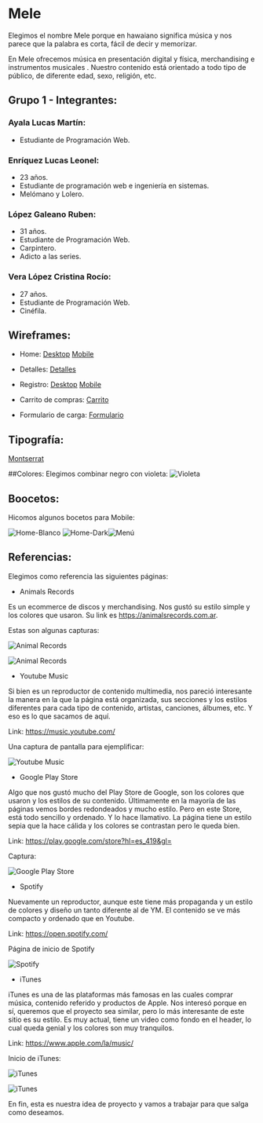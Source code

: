 # Mele

Elegimos el nombre Mele porque en hawaiano significa música y nos parece que la palabra es corta, fácil de decir y memorizar.

En Mele ofrecemos música en presentación digital y física, merchandising e instrumentos musicales .
Nuestro contenido está orientado a todo tipo de público, de diferente edad, sexo, religión, etc. 

## Grupo 1 - Integrantes:

### Ayala Lucas Martín:
   - Estudiante de Programación Web.
### Enríquez Lucas Leonel:
   - 23 años.
   - Estudiante de programación web e ingeniería en sistemas.
   - Melómano y Lolero.
### López Galeano Ruben:
   - 31 años.
   - Estudiante de Programación Web.
   - Carpintero.
   - Adicto a las series.
### Vera López Cristina Rocío:
   - 27 años.
   - Estudiante de Programación Web.
   - Cinéfila.

## Wireframes:

- Home:
[Desktop](https://github.com/leoterry1/grupo_1_mele/blob/main/wireframes/desktop.jpg)
[Mobile](https://github.com/leoterry1/grupo_1_mele/blob/main/wireframes/mobile.jpg)

- Detalles: 
[Detalles](https://github.com/leoterry1/grupo_1_mele/blob/main/wireframes/Detalles.png)

- Registro:
[Desktop](https://github.com/leoterry1/grupo_1_mele/blob/main/wireframes/registro.jpg)
[Mobile](https://github.com/leoterry1/grupo_1_mele/blob/main/wireframes/registro_mobile.jpg)

- Carrito de compras:
[Carrito](https://github.com/leoterry1/grupo_1_mele/blob/main/wireframes/carrito-de-compras.png)

- Formulario de carga:
[Formulario](https://github.com/leoterry1/grupo_1_mele/blob/main/wireframes/formulario_de_carga.png)

## Tipografía:

[Montserrat](https://fonts.google.com/specimen/Montserrat?query=mon)

##Colores:
Elegimos combinar negro con violeta:
![Violeta](https://github.com/leoterry1/grupo_1_mele/blob/main/Estilo/Violeta.jpeg?raw=true "Violeta")

## Boocetos: 
Hicomos algunos bocetos para Mobile:

![Home-Blanco](https://github.com/leoterry1/grupo_1_mele/blob/main/Bocetos/buscador.png?raw=true "Home Blanco")     ![Home-Dark](https://github.com/leoterry1/grupo_1_mele/blob/main/Bocetos/iPhone%208%20Plus%20-%201black.jpg?raw=true "Home Dark")![Menú](https://github.com/leoterry1/grupo_1_mele/blob/main/Bocetos/nav-menu.png?raw=true "Menú")
## Referencias:

Elegimos como referencia las siguientes páginas:

- Animals Records

Es un ecommerce de discos y merchandising. Nos gustó su estilo simple y los colores que usaron. 
Su link es https://animalsrecords.com.ar.

Estas son algunas capturas:

![Animal Records](/referencias/animals_1.jpg?raw=true "Animals Records")

![Animal Records](/referencias/animals_2.jpg?raw=true "Animals Records")

- Youtube Music

Si bien es un reproductor de contenido multimedia, nos pareció interesante la manera en la que la página está organizada, sus secciones y los estilos diferentes para cada tipo de contenido, artistas, canciones, álbumes, etc. Y eso es lo que sacamos de aquí.

Link: https://music.youtube.com/

Una captura de pantalla para ejemplificar:

![Youtube Music](/referencias/youtube.jpg?raw=true "Youtube Music")

- Google Play Store

Algo que nos gustó mucho del Play Store de Google, son los colores que usaron y los estilos de su contenido. Últimamente en la mayoría de las páginas vemos bordes redondeados y mucho estilo. Pero en este Store, está todo sencillo y ordenado. Y lo hace llamativo. La página tiene un estilo sepia que la hace cálida y los colores se contrastan pero le queda bien.

Link: https://play.google.com/store?hl=es_419&gl=

Captura:

![Google Play Store](/referencias/playstore.jpg?raw=true "Google Play Store")

- Spotify 

Nuevamente un reproductor, aunque este tiene más propaganda y un estilo de colores y diseño un tanto diferente al de YM.
El contenido se ve más compacto y ordenado que en Youtube. 

Link: https://open.spotify.com/

Página de inicio de Spotify

![Spotify](/referencias/spotify.jpg?raw=true "Spotify")

- iTunes

iTunes es una de las plataformas más famosas en las cuales comprar música, contenido referido y productos de Apple. Nos interesó porque en sí, queremos que el proyecto sea similar, pero lo más interesante de este sitio es su estilo. Es muy actual, tiene un video como fondo en el header, lo cual queda genial y los colores son muy tranquilos. 

Link: https://www.apple.com/la/music/

Inicio de iTunes:

![iTunes](/referencias/iTunes_1.jpg?raw=true "Animals Records")

![iTunes](/referencias/iTunes_2.jpg?raw=true "Animals Records")


En fin, esta es nuestra idea de proyecto y vamos a trabajar para que salga como deseamos. 
